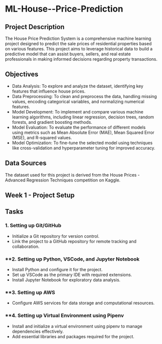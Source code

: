 # ML-House--Price-Prediction

## Project Description
The House Price Prediction System is a comprehensive machine learning project designed to predict the sale prices of residential properties based on various features. This project aims to leverage historical data to build a predictive model that can assist buyers, sellers, and real estate professionals in making informed decisions regarding property transactions.

## Objectives
- Data Analysis: To explore and analyze the dataset, identifying key features that influence house prices.
- Data Preprocessing: To clean and preprocess the data, handling missing values, encoding categorical variables, and normalizing numerical features.
- Model Development: To implement and compare various machine learning algorithms, including linear regression, decision trees, random forests, and gradient boosting methods.
- Model Evaluation: To evaluate the performance of different models using metrics such as Mean Absolute Error (MAE), Mean Squared Error (MSE), and R-squared values.
- Model Optimization: To fine-tune the selected model using techniques like cross-validation and hyperparameter tuning for improved accuracy.

## Data Sources
The dataset used for this project is derived from the House Prices - Advanced Regression Techniques competition on Kaggle.

## Week 1 - Project Setup

## Tasks
### 1. Setting up Git/GitHub

- Initialize a Git repository for version control.
- Link the project to a GitHub repository for remote tracking and collaboration.
### **2. Setting up Python, VSCode, and Jupyter Notebook

- Install Python and configure it for the project.
- Set up VSCode as the primary IDE with required extensions.
- Install Jupyter Notebook for exploratory data analysis.
### **3. Setting up AWS

- Configure AWS services for data storage and computational resources.
### **4. Setting up Virtual Environment using Pipenv

- Install and initialize a virtual environment using pipenv to manage dependencies effectively.
- Add essential libraries and packages required for the project.
